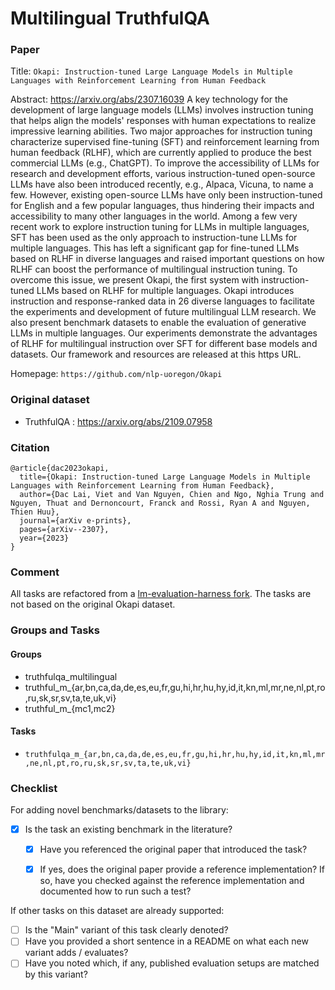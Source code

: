 # Multilingual TruthfulQA

### Paper

Title: `Okapi: Instruction-tuned Large Language Models in Multiple Languages with Reinforcement Learning from Human Feedback`

Abstract: https://arxiv.org/abs/2307.16039
A key technology for the development of large language models (LLMs) involves instruction tuning that helps align the models' responses with human expectations to realize impressive learning abilities. Two major approaches for instruction tuning characterize supervised fine-tuning (SFT) and reinforcement learning from human feedback (RLHF), which are currently applied to produce the best commercial LLMs (e.g., ChatGPT). To improve the accessibility of LLMs for research and development efforts, various instruction-tuned open-source LLMs have also been introduced recently, e.g., Alpaca, Vicuna, to name a few. However, existing open-source LLMs have only been instruction-tuned for English and a few popular languages, thus hindering their impacts and accessibility to many other languages in the world. Among a few very recent work to explore instruction tuning for LLMs in multiple languages, SFT has been used as the only approach to instruction-tune LLMs for multiple languages. This has left a significant gap for fine-tuned LLMs based on RLHF in diverse languages and raised important questions on how RLHF can boost the performance of multilingual instruction tuning. To overcome this issue, we present Okapi, the first system with instruction-tuned LLMs based on RLHF for multiple languages. Okapi introduces instruction and response-ranked data in 26 diverse languages to facilitate the experiments and development of future multilingual LLM research. We also present benchmark datasets to enable the evaluation of generative LLMs in multiple languages. Our experiments demonstrate the advantages of RLHF for multilingual instruction over SFT for different base models and datasets. Our framework and resources are released at this https URL.

Homepage: `https://github.com/nlp-uoregon/Okapi`

### Original dataset

* TruthfulQA : https://arxiv.org/abs/2109.07958

### Citation

```
@article{dac2023okapi,
  title={Okapi: Instruction-tuned Large Language Models in Multiple Languages with Reinforcement Learning from Human Feedback},
  author={Dac Lai, Viet and Van Nguyen, Chien and Ngo, Nghia Trung and Nguyen, Thuat and Dernoncourt, Franck and Rossi, Ryan A and Nguyen, Thien Huu},
  journal={arXiv e-prints},
  pages={arXiv--2307},
  year={2023}
}
```

### Comment 

All tasks are refactored from a [lm-evaluation-harness fork](https://github.com/laiviet/lm-evaluation-harness). The tasks are not based on the original Okapi dataset. 

### Groups and Tasks

#### Groups

- truthfulqa_multilingual
- truthful_m_{ar,bn,ca,da,de,es,eu,fr,gu,hi,hr,hu,hy,id,it,kn,ml,mr,ne,nl,pt,ro,ru,sk,sr,sv,ta,te,uk,vi}
- truthful_m_{mc1,mc2}

#### Tasks

- `truthfulqa_m_{ar,bn,ca,da,de,es,eu,fr,gu,hi,hr,hu,hy,id,it,kn,ml,mr,ne,nl,pt,ro,ru,sk,sr,sv,ta,te,uk,vi}`


### Checklist

For adding novel benchmarks/datasets to the library:
* [x] Is the task an existing benchmark in the literature?
  * [x] Have you referenced the original paper that introduced the task?
  * [x] If yes, does the original paper provide a reference implementation? If so, have you checked against the reference implementation and documented how to run such a test?


If other tasks on this dataset are already supported:
* [ ] Is the "Main" variant of this task clearly denoted?
* [ ] Have you provided a short sentence in a README on what each new variant adds / evaluates?
* [ ] Have you noted which, if any, published evaluation setups are matched by this variant?
